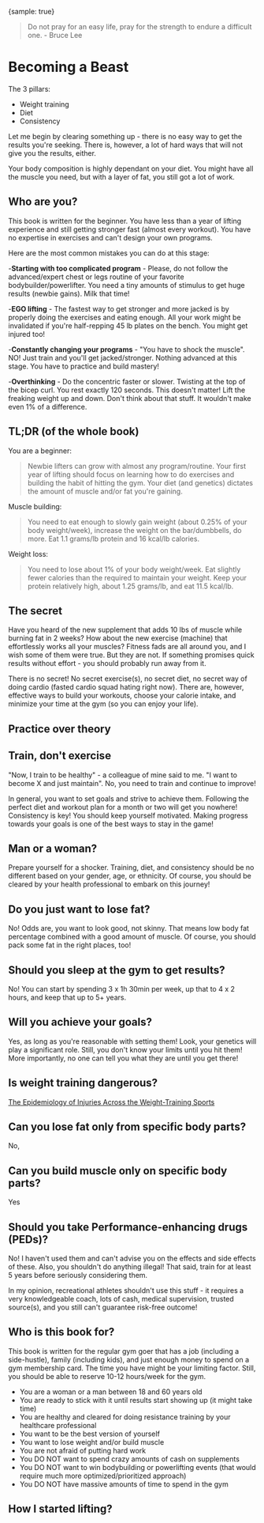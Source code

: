 {sample: true}

> Do not pray for an easy life, pray for the strength to endure a difficult one. - Bruce Lee

# Becoming a Beast

The 3 pillars:

- Weight training
- Diet
- Consistency

Let me begin by clearing something up - there is no easy way to get the results you're seeking. There is, however, a lot of hard ways that will not give you the results, either.

Your body composition is highly dependant on your diet. You might have all the muscle you need, but with a layer of fat, you still got a lot of work.

## Who are you?

This book is written for the beginner. You have less than a year of lifting experience and still getting stronger fast (almost every workout). You have no expertise in exercises and can't design your own programs.

Here are the most common mistakes you can do at this stage:

-**Starting with too complicated program** - Please, do not follow the advanced/expert chest or legs routine of your favorite bodybuilder/powerlifter. You need a tiny amounts of stimulus to get huge results (newbie gains). Milk that time!

-**EGO lifting** - The fastest way to get stronger and more jacked is by properly doing the exercises and eating enough. All your work might be invalidated if you're half-repping 45 lb plates on the bench. You might get injured too!

-**Constantly changing your programs** - "You have to shock the muscle". NO! Just train and you'll get jacked/stronger. Nothing advanced at this stage. You have to practice and build mastery!

-**Overthinking** - Do the concentric faster or slower. Twisting at the top of the bicep curl. You rest exactly 120 seconds. This doesn't matter! Lift the freaking weight up and down. Don't think about that stuff. It wouldn't make even 1% of a difference.

## TL;DR (of the whole book)

You are a beginner:

> Newbie lifters can grow with almost any program/routine. Your first year of lifting should focus on learning how to do exercises and building the habit of hitting the gym. Your diet (and genetics) dictates the amount of muscle and/or fat you're gaining.

Muscle building:

> You need to eat enough to slowly gain weight (about 0.25% of your body weight/week), increase the weight on the bar/dumbbells, do more. Eat 1.1 grams/lb protein and 16 kcal/lb calories.

Weight loss:

> You need to lose about 1% of your body weight/week. Eat slightly fewer calories than the required to maintain your weight. Keep your protein relatively high, about 1.25 grams/lb, and eat 11.5 kcal/lb.

## The secret

Have you heard of the new supplement that adds 10 lbs of muscle while burning fat in 2 weeks? How about the new exercise (machine) that effortlessly works all your muscles? Fitness fads are all around you, and I wish some of them were true. But they are not. If something promises quick results without effort - you should probably run away from it.

There is no secret! No secret exercise(s), no secret diet, no secret way of doing cardio (fasted cardio squad hating right now). There are, however, effective ways to build your workouts, choose your calorie intake, and minimize your time at the gym (so you can enjoy your life).

## Practice over theory

## Train, don't exercise

"Now, I train to be healthy" - a colleague of mine said to me. "I want to become X and just maintain". No, you need to train and continue to improve!

In general, you want to set goals and strive to achieve them. Following the perfect diet and workout plan for a month or two will get you nowhere! Consistency is key! You should keep yourself motivated. Making progress towards your goals is one of the best ways to stay in the game!

## Man or a woman?

Prepare yourself for a shocker. Training, diet, and consistency should be no different based on your gender, age, or ethnicity. Of course, you should be cleared by your health professional to embark on this journey!

## Do you just want to lose fat?

No! Odds are, you want to look good, not skinny. That means low body fat percentage combined with a good amount of muscle. Of course, you should pack some fat in the right places, too!

## Should you sleep at the gym to get results?

No! You can start by spending 3 x 1h 30min per week, up that to 4 x 2 hours, and keep that up to 5+ years.

## Will you achieve your goals?

Yes, as long as you're reasonable with setting them! Look, your genetics will play a significant role. Still, you don't know your limits until you hit them! More importantly, no one can tell you what they are until you get there!

## Is weight training dangerous?

[The Epidemiology of Injuries Across the Weight-Training Sports](https://cdn.shopify.com/s/files/1/0921/2818/files/Keogh_Winwood_Weight_Training_Sports_Injury_Review.pdf)

## Can you lose fat only from specific body parts?

No,

## Can you build muscle only on specific body parts?

Yes

## Should you take Performance-enhancing drugs (PEDs)?

No! I haven't used them and can't advise you on the effects and side effects of these. Also, you shouldn't do anything illegal! That said, train for at least 5 years before seriously considering them.

In my opinion, recreational athletes shouldn't use this stuff - it requires a very knowledgeable coach, lots of cash, medical supervision, trusted source(s), and you still can't guarantee risk-free outcome!

## Who is this book for?

This book is written for the regular gym goer that has a job (including a side-hustle), family (including kids), and just enough money to spend on a gym membership card. The time you have might be your limiting factor. Still, you should be able to reserve 10-12 hours/week for the gym.

- You are a woman or a man between 18 and 60 years old
- You are ready to stick with it until results start showing up (it might take time)
- You are healthy and cleared for doing resistance training by your healthcare professional
- You want to be the best version of yourself
- You want to lose weight and/or build muscle
- You are not afraid of putting hard work
- You DO NOT want to spend crazy amounts of cash on supplements
- You DO NOT want to win bodybuilding or powerlifting events (that would require much more optimized/prioritized approach)
- You DO NOT have massive amounts of time to spend in the gym

## How I started lifting?
